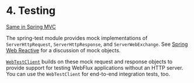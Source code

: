 # 4. Testing
[Same in Spring MVC](https://docs.spring.io/spring-framework/docs/current/reference/html/web.html#testing)

The spring-test module provides mock implementations of `ServerHttpRequest`, `ServerHttpResponse`, and `ServerWebExchange`. See [Spring Web Reactive](https://docs.spring.io/spring-framework/docs/current/reference/html/testing.html#mock-objects-web-reactive) for a discussion of mock objects.

[`WebTestClient`](https://docs.spring.io/spring-framework/docs/current/reference/html/testing.html#webtestclient) builds on these mock request and response objects to provide support for testing WebFlux applications without an HTTP server. You can use the `WebTestClient` for end-to-end integration tests, too.